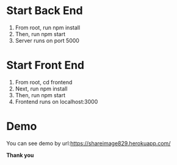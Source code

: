 # Start Back End
  1. From root, run npm install
  2. Then, run npm start 
  3. Server runs on port 5000
# Start Front End
  1. From root, cd frontend
  2. Next, run npm install
  2. Then, run npm start
  3. Frontend runs on localhost:3000
# Demo
  You can see demo by url:https://shareimage829.herokuapp.com/

  **Thank you**